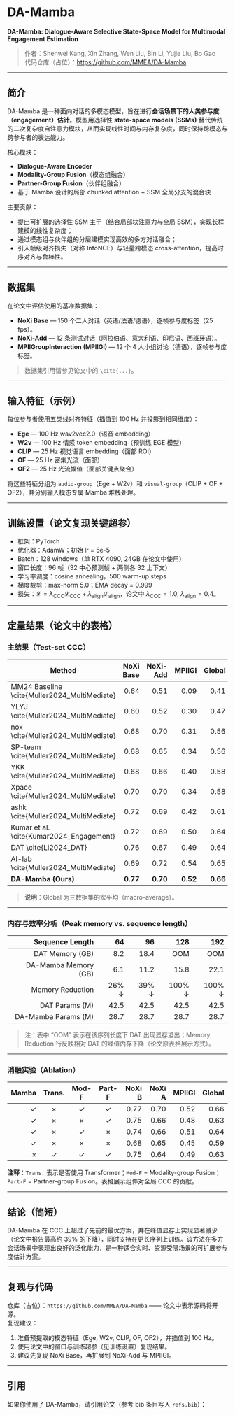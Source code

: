 # DA-Mamba

**DA-Mamba: Dialogue-Aware Selective State-Space Model for Multimodal Engagement Estimation**

> 作者：Shenwei Kang, Xin Zhang, Wen Liu, Bin Li, Yujie Liu, Bo Gao  
> 代码仓库（占位）：https://github.com/MMEA/DA-Mamba

---

## 简介

DA-Mamba 是一种面向对话的多模态模型，旨在进行**会话场景下的人类参与度（engagement）估计**。模型用选择性 **state-space models (SSMs)** 替代传统的二次复杂度自注意力模块，从而实现线性时间与内存复杂度，同时保持跨模态与跨参与者的表达能力。

核心模块：
- **Dialogue-Aware Encoder**
- **Modality-Group Fusion**（模态组融合）
- **Partner-Group Fusion**（伙伴组融合）
- 基于 Mamba 设计的局部 chunked attention + SSM 全局分支的混合块

主要贡献：
- 提出可扩展的选择性 SSM 主干（结合局部块注意力与全局 SSM），实现长程建模的线性复杂度；
- 通过模态组与伙伴组的分层建模实现高效的多方对话融合；
- 引入帧级对齐损失（对称 InfoNCE）与轻量跨模态 cross-attention，提高时序对齐与鲁棒性。

---

## 数据集

在论文中评估使用的基准数据集：
- **NoXi Base** — 150 个二人对话（英语/法语/德语），逐帧参与度标签（25 fps）。  
- **NoXi-Add** — 12 条测试对话（阿拉伯语、意大利语、印尼语、西班牙语）。  
- **MPIIGroupInteraction (MPIIGI)** — 12 个 4 人小组讨论（德语），逐帧参与度标签。  

> 数据集引用请参见论文中的 `\cite{...}`。

---

## 输入特征（示例）
每位参与者使用五类线对齐特征（插值到 100 Hz 并投影到相同维度）：
- **Ege** — 100 Hz wav2vec2.0（语音 embedding）
- **W2v** — 100 Hz 情感 token embedding（预训练 EGE 模型）
- **CLIP** — 25 Hz 视觉语言 embedding（面部 ROI）
- **OF** — 25 Hz 密集光流（面部）
- **OF2** — 25 Hz 光流幅值（面部关键点聚合）

将这些特征分组为 `audio-group`（Ege + W2v）和 `visual-group`（CLIP + OF + OF2），并分别输入模态专属 Mamba 堆栈处理。

---

## 训练设置（论文复现关键超参）
- 框架：PyTorch  
- 优化器：AdamW；初始 lr = 5e-5  
- Batch：128 windows（单 RTX 4090, 24GB 在论文中使用）  
- 窗口长度：96 帧（32 中心预测帧 + 两侧各 32 上下文）  
- 学习率调度：cosine annealing，500 warm-up steps  
- 梯度裁剪：max-norm 5.0；EMA decay = 0.999  
- 损失：$\mathcal{L} = \lambda_{\mathrm{CCC}}\mathcal{L}_{\mathrm{CCC}} + \lambda_{\mathrm{align}}\mathcal{L}_{\mathrm{align}}$，论文中 $\lambda_{\text{CCC}}=1.0$, $\lambda_{\text{align}}=0.4$。

---

## 定量结果（论文中的表格）

### 主结果（Test-set CCC）
| Method | NoXi Base | NoXi-Add | MPIIGI | Global |
|---|---:|---:|---:|---:|
| MM24 Baseline \cite{Muller2024_MultiMediate} | 0.64 | 0.51 | 0.09 | 0.41 |
| YLYJ \cite{Muller2024_MultiMediate} | 0.60 | 0.52 | 0.30 | 0.47 |
| nox \cite{Muller2024_MultiMediate} | 0.68 | 0.70 | 0.31 | 0.56 |
| SP-team \cite{Muller2024_MultiMediate} | 0.68 | 0.65 | 0.34 | 0.56 |
| YKK \cite{Muller2024_MultiMediate} | 0.68 | 0.66 | 0.40 | 0.58 |
| Xpace \cite{Muller2024_MultiMediate} | 0.70 | 0.70 | 0.34 | 0.58 |
| ashk \cite{Muller2024_MultiMediate} | 0.72 | 0.69 | 0.42 | 0.61 |
| Kumar et al. \cite{Kumar2024_Engagement} | 0.72 | 0.69 | 0.50 | 0.64 |
| DAT \cite{Li2024_DAT} | 0.76 | 0.67 | 0.49 | 0.64 |
| AI-lab \cite{Muller2024_MultiMediate} | 0.69 | 0.72 | 0.54 | 0.65 |
| **DA-Mamba (Ours)** | **0.77** | **0.70** | **0.52** | **0.66** |

> **说明**：Global 为三数据集的宏平均（macro-average）。

---

### 内存与效率分析（Peak memory vs. sequence length）
| Sequence Length | 64 | 96 | 128 | 192 |
|---:|---:|---:|---:|---:|
| DAT Memory (GB) | 8.2 | 18.4 | OOM | OOM |
| DA-Mamba Memory (GB) | 6.1 | 11.2 | 15.8 | 22.1 |
| Memory Reduction | 26% ↓ | 39% ↓ | 100% ↓ | 100% ↓ |
| DAT Params (M) | 42.5 | 42.5 | 42.5 | 42.5 |
| DA-Mamba Params (M) | 28.7 | 28.7 | 28.7 | 28.7 |

> 注：表中 “OOM” 表示在该序列长度下 DAT 出现显存溢出；Memory Reduction 行反映相对 DAT 的峰值内存下降（论文原表格展示方式）。

---

### 消融实验（Ablation）
| Mamba | Trans. | Mod-F | Part-F | NoXi B | NoXi A | MPIIGI | Global |
|---:|:---:|:---:|:---:|---:|---:|---:|---:|
| ✓ | × | ✓ | ✓ | 0.77 | 0.70 | 0.52 | 0.66 |
| ✓ | × | × | ✓ | 0.75 | 0.66 | 0.48 | 0.63 |
| ✓ | × | ✓ | × | 0.74 | 0.66 | 0.51 | 0.64 |
| ✓ | × | × | × | 0.68 | 0.65 | 0.45 | 0.59 |
| × | ✓ | ✓ | ✓ | 0.75 | 0.64 | 0.49 | 0.63 |

**注释**：`Trans.` 表示是否使用 Transformer；`Mod-F` = Modality-group Fusion；`Part-F` = Partner-group Fusion。表格展示组件对全局 CCC 的贡献。

---

## 结论（简短）
DA-Mamba 在 CCC 上超过了先前的最优方案，并在峰值显存上实现显著减少（论文中报告最高约 39% 的下降），同时支持在更长序列上训练。该方法在多方会话场景中表现出良好的泛化能力，是一种适合实时、资源受限场景的可扩展参与度估计方案。

---

## 复现与代码
仓库（占位）：`https://github.com/MMEA/DA-Mamba` —— 论文中表示源码将开源。  
复现建议：
1. 准备预提取的模态特征（Ege, W2v, CLIP, OF, OF2），并插值到 100 Hz。  
2. 使用论文中的窗口与训练超参（见训练设置）复现结果。  
3. 建议先复现 NoXi Base，再扩展到 NoXi-Add 与 MPIIGI。

---

## 引用
如果你使用了 DA-Mamba，请引用论文（参考 bib 条目写入 `refs.bib`）：

